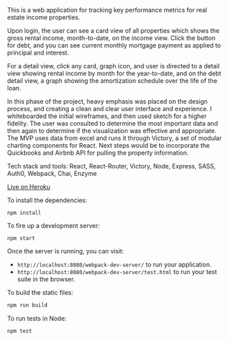 This is a web application for tracking key performance metrics for real estate income properties.

Upon login, the user can see a card view of all properties which shows the gross rental income, month-to-date, on the income view.  Click the button for debt, and you can see current monthly mortgage payment as applied to principal and interest.

For a detail view, click any card, graph icon, and user is directed to a detail view showing rental income by month for the year-to-date, and on the debt detail view, a graph showing the amortization schedule over the life of the loan.

In this phase of the project, heavy emphasis was placed on the design process, and creating a clean and clear user interface and experience.  I whiteboarded the initial wireframes, and then used sketch for a higher fidelity.  The user was consulted to determine the most important data and then again to determine if the visualization was effective and appropriate.  The MVP uses data from excel and runs it through Victory, a set of modular charting components for React.  Next steps would be to incorporate the Quickbooks and Airbnb API for pulling the property information.   

Tech stack and tools: React, React-Router, Victory, Node, Express, SASS, Auth0, Webpack, Chai, Enzyme

[Live on Heroku](https://fierce-cove-58460.herokuapp.com/)


To install the dependencies:

```
npm install
```

To fire up a development server:

```
npm start
```

Once the server is running, you can visit:

* `http://localhost:8080/webpack-dev-server/` to run your application.
* `http://localhost:8080/webpack-dev-server/test.html` to run your test suite in the browser.

To build the static files:

```js
npm run build
```


To run tests in Node:

```js
npm test
```
